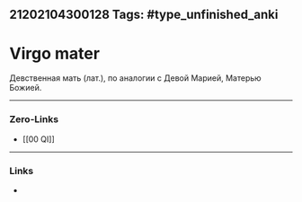 21202104300128
Tags: #type_unfinished_anki 
---
# Virgo mater

Девственная мать (лат.), по аналогии с Девой Марией, Матерью Божией. 

---
### Zero-Links
- [[00 QI]]
---
### Links
-